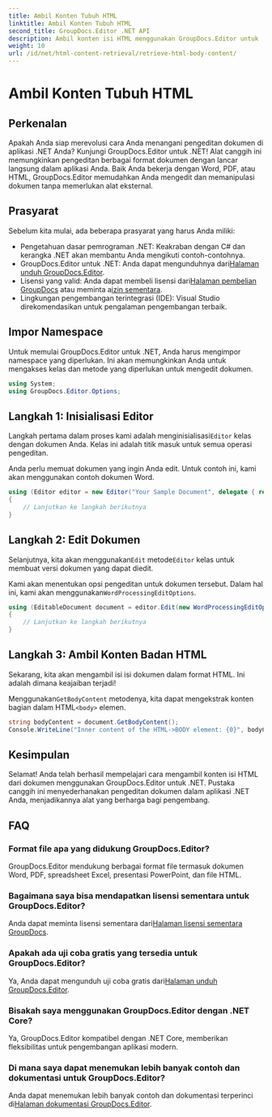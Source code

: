 ```yaml
---
title: Ambil Konten Tubuh HTML
linktitle: Ambil Konten Tubuh HTML
second_title: GroupDocs.Editor .NET API
description: Ambil konten isi HTML menggunakan GroupDocs.Editor untuk .NET dengan panduan langkah demi langkah kami. Tingkatkan aplikasi .NET Anda dengan mudah.
weight: 10
url: /id/net/html-content-retrieval/retrieve-html-body-content/
---
```


# Ambil Konten Tubuh HTML

## Perkenalan
Apakah Anda siap merevolusi cara Anda menangani pengeditan dokumen di aplikasi .NET Anda? Kunjungi GroupDocs.Editor untuk .NET! Alat canggih ini memungkinkan pengeditan berbagai format dokumen dengan lancar langsung dalam aplikasi Anda. Baik Anda bekerja dengan Word, PDF, atau HTML, GroupDocs.Editor memudahkan Anda mengedit dan memanipulasi dokumen tanpa memerlukan alat eksternal.
## Prasyarat
Sebelum kita mulai, ada beberapa prasyarat yang harus Anda miliki:
- Pengetahuan dasar pemrograman .NET: Keakraban dengan C# dan kerangka .NET akan membantu Anda mengikuti contoh-contohnya.
-  GroupDocs.Editor untuk .NET: Anda dapat mengunduhnya dari[Halaman unduh GroupDocs.Editor](https://releases.groupdocs.com/editor/net/).
-  Lisensi yang valid: Anda dapat membeli lisensi dari[Halaman pembelian GroupDocs](https://purchase.groupdocs.com/buy) atau meminta a[izin sementara](https://purchase.groupdocs.com/temporary-license/).
- Lingkungan pengembangan terintegrasi (IDE): Visual Studio direkomendasikan untuk pengalaman pengembangan terbaik.
## Impor Namespace
Untuk memulai GroupDocs.Editor untuk .NET, Anda harus mengimpor namespace yang diperlukan. Ini akan memungkinkan Anda untuk mengakses kelas dan metode yang diperlukan untuk mengedit dokumen.
```csharp
using System;
using GroupDocs.Editor.Options;
```
## Langkah 1: Inisialisasi Editor
Langkah pertama dalam proses kami adalah menginisialisasi`Editor` kelas dengan dokumen Anda. Kelas ini adalah titik masuk untuk semua operasi pengeditan.

Anda perlu memuat dokumen yang ingin Anda edit. Untuk contoh ini, kami akan menggunakan contoh dokumen Word.
```csharp
using (Editor editor = new Editor("Your Sample Document", delegate { return new WordProcessingLoadOptions(); }))
{
    // Lanjutkan ke langkah berikutnya
}
```
## Langkah 2: Edit Dokumen
 Selanjutnya, kita akan menggunakan`Edit` metode`Editor` kelas untuk membuat versi dokumen yang dapat diedit.

 Kami akan menentukan opsi pengeditan untuk dokumen tersebut. Dalam hal ini, kami akan menggunakan`WordProcessingEditOptions`.
```csharp
using (EditableDocument document = editor.Edit(new WordProcessingEditOptions()))
{
    // Lanjutkan ke langkah berikutnya
}
```
## Langkah 3: Ambil Konten Badan HTML
Sekarang, kita akan mengambil isi isi dokumen dalam format HTML. Ini adalah dimana keajaiban terjadi!

 Menggunakan`GetBodyContent` metodenya, kita dapat mengekstrak konten bagian dalam HTML`<body>` elemen.
```csharp
string bodyContent = document.GetBodyContent();
Console.WriteLine("Inner content of the HTML->BODY element: {0}", bodyContent);
```

## Kesimpulan
Selamat! Anda telah berhasil mempelajari cara mengambil konten isi HTML dari dokumen menggunakan GroupDocs.Editor untuk .NET. Pustaka canggih ini menyederhanakan pengeditan dokumen dalam aplikasi .NET Anda, menjadikannya alat yang berharga bagi pengembang.
## FAQ
### Format file apa yang didukung GroupDocs.Editor?
GroupDocs.Editor mendukung berbagai format file termasuk dokumen Word, PDF, spreadsheet Excel, presentasi PowerPoint, dan file HTML.
### Bagaimana saya bisa mendapatkan lisensi sementara untuk GroupDocs.Editor?
 Anda dapat meminta lisensi sementara dari[Halaman lisensi sementara GroupDocs](https://purchase.groupdocs.com/temporary-license/).
### Apakah ada uji coba gratis yang tersedia untuk GroupDocs.Editor?
 Ya, Anda dapat mengunduh uji coba gratis dari[Halaman unduh GroupDocs.Editor](https://releases.groupdocs.com/).
### Bisakah saya menggunakan GroupDocs.Editor dengan .NET Core?
Ya, GroupDocs.Editor kompatibel dengan .NET Core, memberikan fleksibilitas untuk pengembangan aplikasi modern.
### Di mana saya dapat menemukan lebih banyak contoh dan dokumentasi untuk GroupDocs.Editor?
 Anda dapat menemukan lebih banyak contoh dan dokumentasi terperinci di[Halaman dokumentasi GroupDocs.Editor](https://tutorials.groupdocs.com/editor/net/).